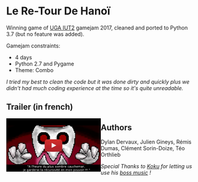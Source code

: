 # Le Re-Tour De Hanoï
Winning game of [UGA IUT2](https://iut2.univ-grenoble-alpes.fr/) gamejam 2017, cleaned and ported to Python 3.7 (but no feature was added).

Gamejam constraints:
* 4 days
* Python 2.7 and Pygame
* Theme: Combo

*I tried my best to clean the code but it was done dirty and quickly plus we didn't had much coding experience at the time so it's quite unreadable.*

## Trailer (in french)
<a href="https://www.youtube.com/watch?v=zqc3GcnmhmA">
<img src="https://github.com/Inspirateur/LeReTourDeHanoi/blob/master/Images/thumbnail.jpg" height="40%" width="50%" align="left">
</a>

## Authors
Dylan Dervaux,
Julien Gineys, 
Rémis Dumas,
Clément Sorin-Doize, 
Téo Orthlieb

*Special Thanks to [Koku](https://www.youtube.com/channel/UC2RiTsaZeKw2ta9__M2V4jQ) for letting us use his [boss music](https://www.youtube.com/watch?v=eVtovENP4ZI) !*
